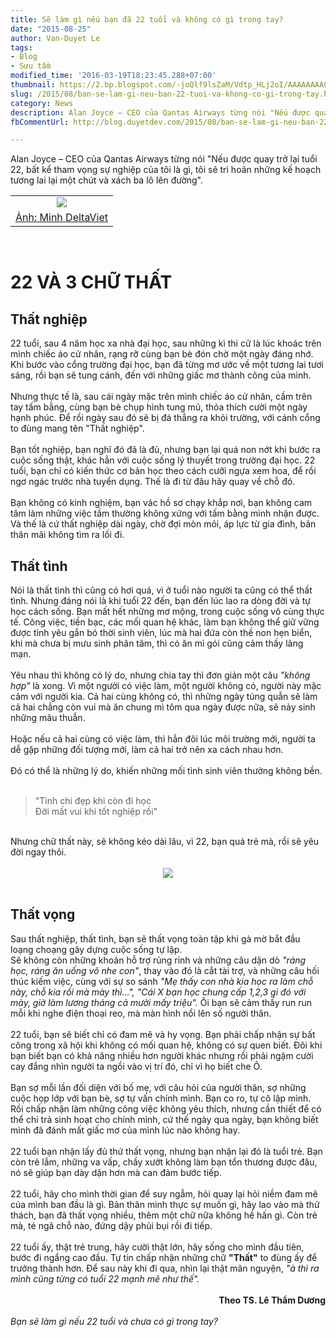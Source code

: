 ```yaml
---
title: Sẽ làm gì nếu bạn đã 22 tuổi và không có gì trong tay?
date: "2015-08-25"
author: Van-Duyet Le
tags:
- Blog
- Sưu tầm
modified_time: '2016-03-19T18:23:45.288+07:00'
thumbnail: https://2.bp.blogspot.com/-joQlf9lsZaM/Vdtp_HLj2oI/AAAAAAAACyM/_BqDYEDXy_o/s1600/Screenshot_1.png
slug: /2015/08/ban-se-lam-gi-neu-ban-22-tuoi-va-khong-co-gi-trong-tay.html
category: News
description: Alan Joyce – CEO của Qantas Airways từng nói "Nếu được quay trở lại tuổi 22, bất kể tham vọng sự nghiệp của tôi là gì, tôi sẽ trì hoãn những kế hoạch tương lai lại một chút và xách ba lô lên đường"
fbCommentUrl: http://blog.duyetdev.com/2015/08/ban-se-lam-gi-neu-ban-22-tuoi-va-khong-co-gi-trong-tay.html

---
```


Alan Joyce – CEO của Qantas Airways từng nói "Nếu được quay trở lại tuổi 22, bất kể tham vọng sự nghiệp của tôi là gì, tôi sẽ trì hoãn những kế hoạch tương lai lại một chút và xách ba lô lên đường".<br /><table align="center" border="0" cellpadding="0" cellspacing="0" class="tr-caption-container" style="border: 0; margin-left: auto; margin-right: auto; text-align: center;"><tbody><tr><td style="text-align: center;"><span style="margin-left: auto; margin-right: auto;"><a href="https://blog.duyet.net/2015/08/ban-se-lam-gi-neu-ban-22-tuoi-va-khong-co-gi-trong-tay.html#.Vu02XNx94gs"><img border="0" src="https://2.bp.blogspot.com/-joQlf9lsZaM/Vdtp_HLj2oI/AAAAAAAACyM/_BqDYEDXy_o/s1600/Screenshot_1.png" /></a></span></td></tr><tr><td class="tr-caption" style="text-align: center;"><a href="https://blog.duyet.net/2015/08/ban-se-lam-gi-neu-ban-22-tuoi-va-khong-co-gi-trong-tay.html#.Vu02XNx94gs">Ảnh: Minh DeltaViet</a></td></tr></tbody></table><div class="separator" style="clear: both; text-align: center;"></div><a name='more'></a><br /><h2 style="font-size: 2em;">22 VÀ 3 CHỮ THẤT</h2><div><h2>Thất nghiệp</h2><div>22 tuổi, sau 4 năm học xa nhà đại học, sau những kì thi cử là lúc khoác trên mình chiếc áo cử nhân, rạng rỡ cùng bạn bè đón chờ một ngày đáng nhớ. Khi bước vào cổng trường đại học, bạn đã từng mơ ước về một tương lai tươi sáng, rồi bạn sẽ tung cánh, đến với những giấc mơ thành công của mình.</div><div><br /></div><div>Nhưng thực tế là, sau cái ngày mặc trên mình chiếc áo cử nhân, cầm trên tay tấm bằng, cùng bạn bè chụp hình tung mũ, thỏa thích cười một ngày hạnh phúc. Để rồi ngày sau đó sẽ bị đá thẳng ra khỏi trường, với cánh cổng to đùng mang tên "Thất nghiệp".</div><div><br /></div><div>Bạn tốt nghiệp, bạn nghĩ đó đã là đủ, nhưng bạn lại quá non nớt khi bước ra cuộc sống thật, khác hẳn với cuộc sống lý thuyết trong trường đại học. 22 tuổi, bạn chỉ có kiến thức cơ bản học theo cách cưỡi ngựa xem hoa, để rồi ngơ ngác trước nhà tuyển dụng. Thế là đi từ đâu hãy quay về chỗ đó.</div><div><br /></div><div>Bạn không có kinh nghiệm, bạn vác hồ sơ chạy khắp nơi, bạn không cam tâm làm những việc tầm thường không xứng với tấm bằng mình nhận được. Và thế là cứ thất nghiệp dài ngày, chờ đợi mòn mỏi, áp lực từ gia đình, bản thân mãi không tìm ra lối đi.</div><div><h2>Thất tình</h2><div>Nói là thất tình thì cũng có hơi quá, vì ở tuổi nào người ta cũng có thể thất tình. Nhưng đáng nói là khi tuổi 22 đến, bạn đến lúc lao ra dòng đời và tự học cách sống. Bạn mất hết những mơ mộng, trong cuộc sống vô cùng thực tế. Công việc, tiền bạc, các mối quan hệ khác, làm bạn không thể giữ vững được tình yêu gắn bó thời sinh viên, lúc mà hai đứa còn thề non hẹn biển, khi mà chưa bị mưu sinh phân tâm, thì có ăn mì gói cũng cảm thấy lãng mạn.</div><div><br /></div><div>Yêu nhau thì không có lý do, nhưng chia tay thì đơn giản một câu<i> "không hợp"</i> là xong. Vì một người có việc làm, một người không có, người này mặc cảm với người kia. Cả hai cùng không có, thì những ngày túng quẫn sẽ làm cả hai chẳng còn vui mà ăn chung mì tôm qua ngày được nữa, sẽ nảy sinh những mâu thuẫn.</div><div><br /></div><div>Hoặc nếu cả hai cùng có việc làm, thì hẳn đôi lúc môi trường mới, người ta dễ gặp những đối tượng mới, làm cả hai trở nên xa cách nhau hơn.</div><div><br /></div><div>Đó có thể là những lý do, khiến những mối tình sinh viên thường không bền.</div><div><br /></div><blockquote class="tr_bq">"Tình chi đẹp khi còn đi học<br />Đời mất vui khi tốt nghiệp rồi"</blockquote><div><br /></div><div>Nhưng chữ thất này, sẽ không kéo dài lâu, vì 22, bạn quá trẻ mà, rồi sẽ yêu đời ngay thôi.<br /><br /><div class="separator" style="clear: both; text-align: center;"><img border="0" src="https://3.bp.blogspot.com/-OWFk5-au9G8/VdtnmYsqY1I/AAAAAAAACyA/6k-TMhDl0r4/s1600/chang-trai-1.jpg" /></div><br /></div></div></div><div><h2>Thất vọng</h2><div>Sau thất nghiệp, thất tình, bạn sẽ thất vọng toàn tập khi gà mờ bắt đầu loạng choạng gây dựng cuộc sống tự lập.</div><div>Sẽ không còn những khoản hỗ trợ rủng rỉnh và những câu dặn dò<i> "ráng học, ráng ăn uống vô nhe con"</i>, thay vào đó là cắt tài trợ, và những câu hối thúc kiếm việc, cùng với sự so sánh<i> "Mẹ thấy con nhà kia học ra làm chỗ này, chỗ kia rồi mà mày thì…", "Cái X bạn học chung cấp 1,2,3 gì đó với mày, giờ làm lương tháng cả mười mấy triệu".</i> Ôi bạn sẽ cảm thấy run run mỗi khi nghe điện thoại reo, mà màn hình nổi lên số người thân.</div><div><br /></div><div>22 tuổi, bạn sẽ biết chỉ có đam mê và hy vọng. Bạn phải chấp nhận sự bất công trong xã hội khi không có mối quan hệ, không có sự quen biết. Đôi khi bạn biết bạn có khả năng nhiều hơn người khác nhưng rồi phải ngậm cười cay đắng nhìn người ta ngồi vào vị trí đó, chỉ vì họ biết che Ô.</div><div><br /></div><div>Bạn sợ mỗi lần đối diện với bố mẹ, với câu hỏi của người thân, sợ những cuộc họp lớp với bạn bè, sợ tự vấn chính mình. Bạn co ro, tự cô lập mình. Rồi chấp nhận làm những công việc không yêu thích, nhưng cần thiết để có thể chi trả sinh hoạt cho chính mình, cứ thế ngày qua ngày, bạn không biết mình đã đánh mất giấc mơ của mình lúc nào không hay.</div><div><br /></div><div>22 tuổi bạn nhận lấy đủ thứ thất vọng, nhưng bạn nhận lại đó là tuổi trẻ. Bạn còn trẻ lắm, những va vấp, chầy xướt không làm bạn tổn thương được đâu, nó sẽ giúp bạn dày dặn hơn mà can đảm bước tiếp.</div><div><br /></div><div>22 tuổi, hãy cho mình thời gian để suy ngẫm, hỏi quay lại hỏi niềm đam mê của mình ban đầu là gì. Bản thân mình thực sự muốn gì, hãy lao vào mà thử thách, bạn đã thất vọng nhiều, thêm một chữ nữa không hề hấn gì. Còn trẻ mà, té ngã chỗ nào, đứng dậy phủi bụi rồi đi tiếp.</div><div><br /></div><div>22 tuổi ấy, thật trẻ trung, hãy cười thật lớn, hãy sống cho mình đầu tiên, bước đi ngẩng cao đầu. Tự tin chấp nhận những chữ <b>"Thất"</b> to đùng ấy để trưởng thành hơn. Để sau này khi đi qua, nhìn lại thật mãn nguyện,<i> "à thì ra mình cũng từng có tuổi 22 mạnh mẽ như thế".</i></div><div><br /></div><div style="text-align: right;"><b>Theo TS. Lê Thẩm Dương</b></div><div><br /></div><div><i>Bạn sẽ làm gì nếu 22 tuổi và chưa có gì trong tay?</i></div><div><br /></div></div>